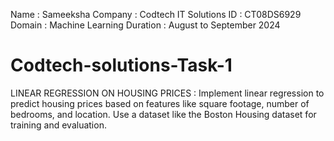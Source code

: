 Name : Sameeksha
Company : Codtech IT Solutions
ID : CT08DS6929
Domain : Machine Learning
Duration : August to September 2024

# Codtech-solutions-Task-1
LINEAR REGRESSION ON HOUSING PRICES :
Implement linear regression to predict housing prices based on features like
square footage, number of bedrooms, and location. Use a dataset like the
Boston Housing dataset for training and evaluation.



